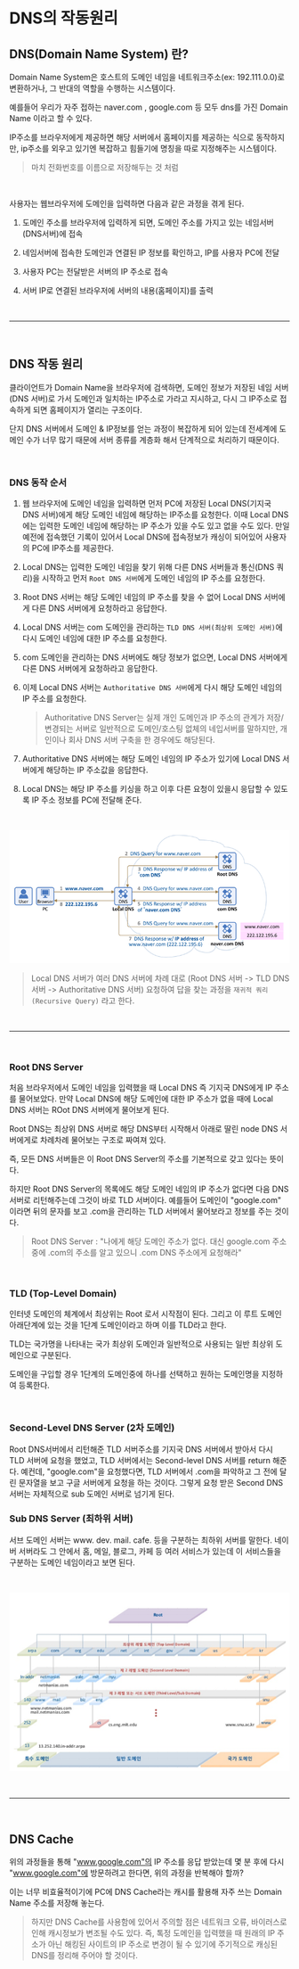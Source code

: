 # DNS의 작동원리

## DNS(Domain Name System) 란?

Domain Name System은 호스트의 도메인 네임을 네트워크주소(ex: 192.111.0.0)로 변환하거나, 그 반대의 역할을 수행하는 시스템이다.

예를들어 우리가 자주 접하는 naver.com , google.com 등 모두 dns를 가진 Domain Name 이라고 할 수 있다.

IP주소를 브라우저에게 제공하면 해당 서버에서 홈페이지를 제공하는 식으로 동작하지만, ip주소를 외우고 있기엔 복잡하고 힘들기에 명칭을 따로 지정해주는 시스템이다.

> 마치 전화번호를 이름으로 저장해두는 것 처럼


<br>

사용자는 웹브라우저에 도메인을 입력하면 다음과 같은 과정을 겪게 된다.

1. 도메인 주소를 브라우저에 입력하게 되면, 도메인 주소를 가지고 있는 네임서버(DNS서버)에 접속

2. 네임서버에 접속한 도메인과 연결된 IP 정보를 확인하고, IP를 사용자 PC에 전달

3. 사용자 PC는 전달받은 서버의 IP 주소로 접속

4. 서버 IP로 연결된 브라우저에 서버의 내용(홈페이지)를 출력

<br><hr><br>

## DNS 작동 원리

클라이언트가 Domain Name을 브라우저에 검색하면, 도메인 정보가 저장된 네임 서버(DNS 서버)로 가서 도메인과 일치하는 IP주소로 가라고 지시하고, 다시 그 IP주소로 접속하게 되면 홈페이지가 열리는 구조이다.

단지 DNS 서버에서 도메인 & IP정보를 얻는 과정이 복잡하게 되어 있는데 전세계에 도메인 수가 너무 많기 때문에 서버 종류를 계층화 해서 단계적으로 처리하기 때문이다.

<br>

### DNS 동작 순서

1. 웹 브라우저에 도메인 네임을 입력하면 먼저 PC에 저장된 Local DNS(기지국 DNS 서버)에게 해당 도메인 네임에 해당하는 IP주소를 요청한다. 이때 Local DNS에는 입력한 도메인 네임에 해당하는 IP 주소가 있을 수도 있고 없을 수도 있다. 만일 예전에 접속했던 기록이 있어서 Local DNS에 접속정보가 캐싱이 되어있어 사용자의 PC에 IP주소를 제공한다.

2. Local DNS는 입력한 도메인 네임을 찾기 위해 다른 DNS 서버들과 통신(DNS 쿼리)을 시작하고 먼저 `Root DNS 서버`에게 도메인 네임의 IP 주소를 요청한다.

3. Root DNS 서버는 해당 도메인 네임의 IP 주소를 찾을 수 없어 Local DNS 서버에게 다른 DNS 서버에게 요청하라고 응답한다.

4. Local DNS 서버는 com 도메인을 관리하는 `TLD DNS 서버(최상위 도메인 서버)`에 다시 도메인 네임에 대한 IP 주소를 요청한다.

5. com 도메인을 관리하는 DNS 서버에도 해당 정보가 없으면, Local DNS 서버에게 다른 DNS 서버에게 요청하라고 응답한다.

6. 이제 Local DNS 서버는 `Authoritative DNS 서버`에게 다시 해당 도메인 네임의 IP 주소를 요청한다.

    > Authoritative DNS Server는 실제 개인 도메인과 IP 주소의 관계가 저장/변경되는 서버로 일반적으로 도메인/호스팅 없체의 네입서버를 말하지만, 개인이나 회사 DNS 서버 구축을 한 경우에도 해당된다.

7. Authoritative DNS 서버에는 해당 도메인 네임의 IP 주소가 있기에 Local DNS 서버에게 해당하는 IP 주소값을 응답한다.

8. Local DNS는 해당 IP 주소를 키싱을 하고 이후 다른 요청이 있을시 응답할 수 있도록 IP 주소 정보를 PC에 전달해 준다.

<br>

![DNSLogicSequ.png](./images/DNSLogicSequ.png)

> Local DNS 서버가 여러 DNS 서버에 차례 대로 (Root DNS 서버 -> TLD DNS 서버 -> Authoritative DNS 서버) 요청하여 답을 찾는 과정을 `재귀적 쿼리 (Recursive Query)` 라고 한다.

<br><hr><br>

### Root DNS Server

처음 브라우저에서 도메인 네임을 입력했을 때 Local DNS 즉 기지국 DNS에게 IP 주소를 물어보았다. 만약 Local DNS에 해당 도메인에 대한 IP 주소가 없을 때에 Local DNS 서버는 ROot DNS 서버에게 물어보게 된다.

Root DNS는 최상위 DNS 서버로 해당 DNS부터 시작해서 아래로 딸린 node DNS 서버에게로 차례차례 물어보는 구조로 짜여져 있다.

즉, 모든 DNS 서버들은 이 Root DNS Server의 주소를 기본적으로 갖고 있다는 뜻이다.

하지만 Root DNS Server의 목록에도 해당 도메인 네임의 IP 주소가 없다면 다음 DNS 서버로 리턴해주는데 그것이 바로 TLD 서버이다.
예를들어 도메인이 "google.com" 이라면 뒤의 문자를 보고 .com을 관리하는 TLD 서버에서 물어보라고 정보를 주는 것이다.

> Root DNS Server : "나에게 해당 도메인 주소가 없다. 대신 google.com 주소중에 .com의 주소를 알고 있으니 .com DNS 주소에게 요청해라"

<br>

### TLD (Top-Level Domain)

인터넷 도메인의 체계에서 최상위는 Root 로서 시작점이 된다. 그리고 이 루트 도메인 아래단계에 있는 것을 1단계 도메인이라고 하며 이를 TLD라고 한다.

TLD는 국가명을 나타내는 국가 최상위 도메인과 일반적으로 사용되는 일반 최상위 도메인으로 구분된다.

도메인을 구입할 경우 1단계의 도메인중에 하나를 선택하고 원하는 도메인명을 지정하여 등록한다.

<br>

### Second-Level DNS Server (2차 도메인)

Root DNS서버에서 리턴해준 TLD 서버주소를 기지국 DNS 서버에서 받아서 다시 TLD 서버에 요청을 했었고, TLD 서버에서는 Second-level DNS 서버를 return 해준다. 예컨데, "google.com"을 요청했다면, TLD 서버에서 .com을 파악하고 그 전에 달린 문자열을 보고 구글 서버에게 요청을 하는 것이다. 그렇게 요청 받은 Second DNS 서버는 자체적으로 sub 도메인 서버로 넘기게 된다.

### Sub DNS Server (최하위 서버)

서브 도메인 서버는 www. dev. mail. cafe. 등을 구분하는 최하위 서버를 말한다. 네이버 서버라도 그 안에서 홈, 메일, 블로그, 카페 등 여러 서비스가 있는데 이 서비스들을 구분하는 도메인 네임이라고 보면 된다.

<br>

![DnsArchitecture.png](./images/DnsArchitecture.png)

<br><hr><br>

## DNS Cache

위의 과정들을 통해 "www.google.com"의 IP 주소를 응답 받았는데 몇 분 후에 다시 "www.google.com"에 방문하려고 한다면, 위의 과정을 반복해야 할까? 

이는 너무 비효율적이기에 PC에 DNS Cache라는 캐시를 활용해 자주 쓰는 Domain Name 주소를 저장해 놓는다.

> 하지만 DNS Cache를 사용함에 있어서 주의할 점은 네트워크 오류, 바이러스로 인해 캐시정보가 변조될 수도 있다. 즉, 톡정 도메인을 입력했을 때 원래의 IP 주소가 아닌 해킹된 사이트의 IP 주소로 변경이 될 수 있기에 주기적으로 캐싱된 DNS를 정리해 주어야 할 것이다.